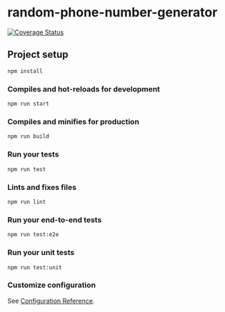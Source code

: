 # random-phone-number-generator
[![Coverage Status](https://coveralls.io/repos/github/LehruAngela/random-phone-number-generator/badge.svg?branch=number-generator)](https://coveralls.io/github/LehruAngela/random-phone-number-generator?branch=number-generator)

## Project setup
```
npm install
```

### Compiles and hot-reloads for development
```
npm run start
```

### Compiles and minifies for production
```
npm run build
```

### Run your tests
```
npm run test
```

### Lints and fixes files
```
npm run lint
```

### Run your end-to-end tests
```
npm run test:e2e
```

### Run your unit tests
```
npm run test:unit
```

### Customize configuration
See [Configuration Reference](https://cli.vuejs.org/config/).
